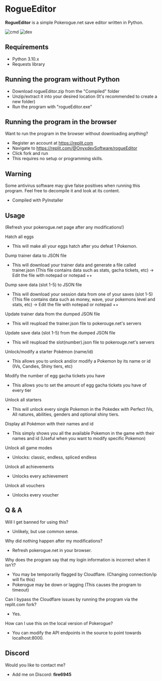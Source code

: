 # RogueEditor

**RogueEditor** is a simple Pokerogue.net save editor written in Python.

![cmd](https://i.imgur.com/EpHux7x.png)
![dex](https://i.imgur.com/UeS96O9.png)

## Requirements

- Python 3.10.x
- Requests library

## Running the program without Python

- Download rogueEditor.zip from the "Compiled" folder
- Unzip/extract it into your desired location (It's recommended to create a new folder)
- Run the program with "rogueEditor.exe"

## Running the program in the browser
Want to run the program in the browser without downloading anything?
- Register an account at https://replit.com
- Navigate to https://replit.com/@OnyxdevSoftware/rogueEditor
- Click fork and run
- This requires no setup or programming skills.

## Warning

Some antivirus software may give false positives when running this program.
Feel free to decompile it and look at its content.
- Compiled with PyInstaller 

## Usage
(Refresh your pokerogue.net page after any modifications!)

Hatch all eggs
- This will make all your eggs hatch after you defeat 1 Pokemon.

Dump trainer data to JSON file
- This will download your trainer data and generate a file called trainer.json (This file contains data such as stats, gacha tickets, etc) -> Edit the file with notepad or notepad ++

Dump save data (slot 1-5) to JSON file
- This will download your session data from one of your saves (slot 1-5) (This file contains data such as money, wave, your pokemons level and stats, etc) -> Edit the file with notepad or notepad ++

Update trainer data from the dumped JSON file
- This will reupload the trainer.json file to pokerouge.net's servers

Update save data (slot 1-5) from the dumped JSON file
- This will reupload the slot(number).json file to pokerouge.net's servers

Unlock/modify a starter Pokémon (name/id)
- This allows you to unlock and/or modify a Pokemon by its name or id (IVs, Candies, Shiny tiers, etc)

Modify the number of egg gacha tickets you have
- This allows you to set the amount of egg gacha tickets you have of every tier

Unlock all starters
- This will unlock every single Pokemon in the Pokedex with Perfect IVs, All natures, abilities, genders and optional shiny tiers.

Display all Pokémon with their names and id
- This simply shows you all the available Pokemon in the game with their names and id (Useful when you want to modify specific Pokemon)

Unlock all game modes
- Unlocks: classic, endless, spliced endless

Unlock all achievements
- Unlocks every achievement

Unlock all vouchers
- Unlocks every voucher
  
## Q & A

Will I get banned for using this?
- Unlikely, but use common sense.
  
Why did nothing happen after my modifications?
- Refresh pokerogue.net in your browser.

Why does the program say that my login information is incorrect when it isn't?
- You may be temporarily flagged by Cloudflare. (Changing connection/ip will fix this)
- Pokerogue may be down or lagging (This causes the program to timeout)

Can I bypass the Cloudflare issues by running the program via the replit.com fork?
- Yes.

How can I use this on the local version of Pokerogue?
- You can modify the API endpoints in the source to point towards localhost:8000.

## Discord

Would you like to contact me?
- Add me on Discord: **fire6945**


<!-- Metadata: keywords -->
<meta name="description" content="RogueEditor is a simple Pokerogue.net save editor written in Python.">
<meta name="keywords" content="pokerogue, pokerogue save editor, pokerogue hacks, pokerogue hack, pokerogue cheats, pokerogue cheat, pokerogue trainer, pokerogue cheat table, rogueEditor, free, gacha, ticket, tickets, egg, eggs, shiny, save, edit, pokemon, unlimited, hack, hacks, cheat, cheats, trainer, table, pokedex, dex, wave, money, level, levels, iv, ivs, stat, stats, item, items, api, mod, mods, tool, tools">
